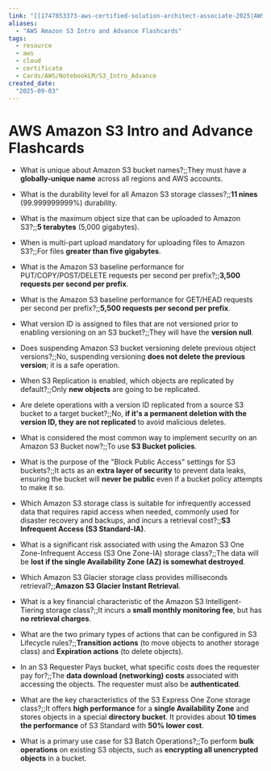 ```yaml
---
link: "[[1747853373-aws-certified-solution-architect-associate-2025|AWS Certified Solution Architect Associate 2025]]"
aliases: 
  - "AWS Amazon S3 Intro and Advance Flashcards"
tags:
  - resource
  - aws
  - cloud
  - certificate
  - Cards/AWS/NotebookLM/S3_Intro_Advance
created_date:
  "2025-09-03"
---
```

# AWS Amazon S3 Intro and Advance Flashcards
- What is unique about Amazon S3 bucket names?;;They must have a **globally-unique name** across all regions and AWS accounts.
<!--SR:!2025-09-08,4,270-->
- What is the durability level for all Amazon S3 storage classes?;;**11 nines** (99.999999999%) durability.
<!--SR:!2025-09-05,1,230-->
- What is the maximum object size that can be uploaded to Amazon S3?;;**5 terabytes** (5,000 gigabytes).
<!--SR:!2025-09-05,1,230-->
- When is multi-part upload mandatory for uploading files to Amazon S3?;;For files **greater than five gigabytes**.
<!--SR:!2025-09-08,4,270-->
- What is the Amazon S3 baseline performance for PUT/COPY/POST/DELETE requests per second per prefix?;;**3,500 requests per second per prefix**.
<!--SR:!2025-09-05,1,230-->
- What is the Amazon S3 baseline performance for GET/HEAD requests per second per prefix?;;**5,500 requests per second per prefix**.
<!--SR:!2025-09-05,1,230-->
- What version ID is assigned to files that are not versioned prior to enabling versioning on an S3 bucket?;;They will have the **version null**.
<!--SR:!2025-09-08,4,270-->
- Does suspending Amazon S3 bucket versioning delete previous object versions?;;No, suspending versioning **does not delete the previous version**; it is a safe operation.
<!--SR:!2025-09-08,4,270-->
- When S3 Replication is enabled, which objects are replicated by default?;;Only **new objects** are going to be replicated.
<!--SR:!2025-09-05,1,230-->
- Are delete operations with a version ID replicated from a source S3 bucket to a target bucket?;;No, **if it's a permanent deletion with the version ID, they are not replicated** to avoid malicious deletes.
<!--SR:!2025-09-05,1,230-->
- What is considered the most common way to implement security on an Amazon S3 Bucket now?;;To use **S3 Bucket policies**.
<!--SR:!2025-09-08,4,270-->
- What is the purpose of the "Block Public Access" settings for S3 buckets?;;It acts as an **extra layer of security** to prevent data leaks, ensuring the bucket will **never be public** even if a bucket policy attempts to make it so.
<!--SR:!2025-09-08,4,270-->
- Which Amazon S3 storage class is suitable for infrequently accessed data that requires rapid access when needed, commonly used for disaster recovery and backups, and incurs a retrieval cost?;;**S3 Infrequent Access (S3 Standard-IA)**.
<!--SR:!2025-09-08,4,270-->
- What is a significant risk associated with using the Amazon S3 One Zone-Infrequent Access (S3 One Zone-IA) storage class?;;The data will be **lost if the single Availability Zone (AZ) is somewhat destroyed**.
<!--SR:!2025-09-08,4,270-->
- Which Amazon S3 Glacier storage class provides milliseconds retrieval?;;**Amazon S3 Glacier Instant Retrieval**.
<!--SR:!2025-09-05,1,230-->
- What is a key financial characteristic of the Amazon S3 Intelligent-Tiering storage class?;;It incurs a **small monthly monitoring fee**, but has **no retrieval charges**.
<!--SR:!2025-09-05,1,230-->
- What are the two primary types of actions that can be configured in S3 Lifecycle rules?;;**Transition actions** (to move objects to another storage class) and **Expiration actions** (to delete objects).
<!--SR:!2025-09-05,1,230-->
- In an S3 Requester Pays bucket, what specific costs does the requester pay for?;;The **data download (networking) costs** associated with accessing the objects. The requester must also be **authenticated**.
<!--SR:!2025-09-05,1,230-->
- What are the key characteristics of the S3 Express One Zone storage class?;;It offers **high performance** for a **single Availability Zone** and stores objects in a special **directory bucket**. It provides about **10 times the performance** of S3 Standard with **50% lower cost**.
<!--SR:!2025-09-07,3,250-->
- What is a primary use case for S3 Batch Operations?;;To perform **bulk operations** on existing S3 objects, such as **encrypting all unencrypted objects** in a bucket.
<!--SR:!2025-09-08,4,270-->

